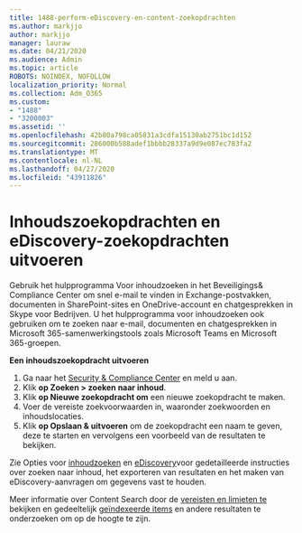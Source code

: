 ```yaml
---
title: 1488-perform-eDiscovery-en-content-zoekopdrachten
ms.author: markjjo
author: markjjo
manager: lauraw
ms.date: 04/21/2020
ms.audience: Admin
ms.topic: article
ROBOTS: NOINDEX, NOFOLLOW
localization_priority: Normal
ms.collection: Adm_O365
ms.custom:
- "1488"
- "3200003"
ms.assetid: ''
ms.openlocfilehash: 42b80a798ca05831a3cdfa15130ab2751bc1d152
ms.sourcegitcommit: 286000b588adef1bbbb28337a9d9e087ec783fa2
ms.translationtype: MT
ms.contentlocale: nl-NL
ms.lasthandoff: 04/27/2020
ms.locfileid: "43911826"
---
```

# <a name="how-to-perform-content-searches-and-ediscovery-searches"></a>Inhoudszoekopdrachten en eDiscovery-zoekopdrachten uitvoeren

Gebruik het hulpprogramma Voor inhoudzoeken in het Beveiligings& Compliance Center om snel e-mail te vinden in Exchange-postvakken, documenten in SharePoint-sites en OneDrive-account en chatgesprekken in Skype voor Bedrijven. U het hulpprogramma voor inhoudzoeken ook gebruiken om te zoeken naar e-mail, documenten en chatgesprekken in Microsoft 365-samenwerkingstools zoals Microsoft Teams en Microsoft 365-groepen.

**Een inhoudszoekopdracht uitvoeren**

1. Ga naar het [Security & Compliance Center](https://protection.office.com) en meld u aan.
2. Klik **op Zoeken > zoeken naar inhoud**.
3. Klik **op Nieuwe zoekopdracht om** een nieuwe zoekopdracht te maken.
4. Voer de vereiste zoekvoorwaarden in, waaronder zoekwoorden en inhoudslocaties.  
5. Klik **op Opslaan & uitvoeren** om de zoekopdracht een naam te geven, deze te starten en vervolgens een voorbeeld van de resultaten te bekijken.

Zie Opties voor [inhoudzoeken](https://docs.microsoft.com/office365/securitycompliance/content-search) en [eDiscovery](https://docs.microsoft.com/office365/securitycompliance/ediscovery-cases)voor gedetailleerde instructies over zoeken naar inhoud, het exporteren van resultaten en het maken van eDiscovery-aanvragen om gegevens vast te houden.

Meer informatie over Content Search door de [vereisten en limieten te](https://docs.microsoft.com/office365/securitycompliance/limits-for-content-search) bekijken en gedeeltelijk [geïndexeerde items](https://docs.microsoft.com/office365/securitycompliance/investigating-partially-indexed-items-in-ediscovery) en andere resultaten te onderzoeken om op de hoogte te zijn.
